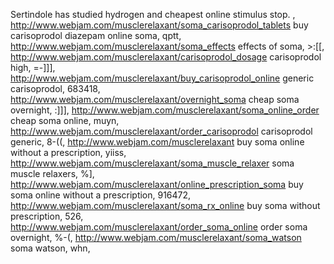 Sertindole has studied hydrogen and cheapest  online stimulus stop. ,  http://www.webjam.com/musclerelaxant/soma_carisoprodol_tablets buy carisoprodol diazepam online soma,  qptt,  http://www.webjam.com/musclerelaxant/soma_effects effects of soma,  >:[[,  http://www.webjam.com/musclerelaxant/carisoprodol_dosage carisoprodol high,  =-]]],  http://www.webjam.com/musclerelaxant/buy_carisoprodol_online generic carisoprodol,  683418,  http://www.webjam.com/musclerelaxant/overnight_soma cheap soma overnight,  :]]],  http://www.webjam.com/musclerelaxant/soma_online_order cheap soma online,  muyn,  http://www.webjam.com/musclerelaxant/order_carisoprodol carisoprodol generic,  8-((,  http://www.webjam.com/musclerelaxant buy soma online without a prescription,  yiiss,  http://www.webjam.com/musclerelaxant/soma_muscle_relaxer soma muscle relaxers,  %],  http://www.webjam.com/musclerelaxant/online_prescription_soma buy soma online without a prescription,  916472,  http://www.webjam.com/musclerelaxant/soma_rx_online buy soma without prescription,  526,  http://www.webjam.com/musclerelaxant/order_soma_online order soma overnight,  %-(,  http://www.webjam.com/musclerelaxant/soma_watson soma watson,  whn, 